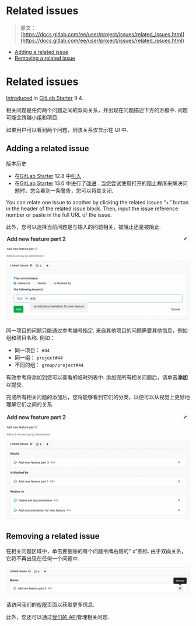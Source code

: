 # Related issues

> 原文：[https://docs.gitlab.com/ee/user/project/issues/related_issues.html](https://docs.gitlab.com/ee/user/project/issues/related_issues.html)

*   [Adding a related issue](#adding-a-related-issue)
*   [Removing a related issue](#removing-a-related-issue)

# Related issues[](#related-issues-starter "Permalink")

[Introduced](https://gitlab.com/gitlab-org/gitlab/-/merge_requests/1797) in [GitLab Starter](https://about.gitlab.com/pricing/) 9.4.

相关问题是任何两个问题之间的双向关系，并出现在问题描述下方的方框中. 问题可能会跨越小组和项目.

如果用户可以看到两个问题，则该关系仅显示在 UI 中.

## Adding a related issue[](#adding-a-related-issue "Permalink")

版本历史

*   在[GitLab Starter](https://about.gitlab.com/pricing/) 12.8 中[引入](https://gitlab.com/gitlab-org/gitlab/-/issues/2035) .
*   在[GitLab Starter](https://about.gitlab.com/pricing/) 13.0 中进行了[改进](https://gitlab.com/gitlab-org/gitlab/-/issues/34239) . 当您尝试使用打开的阻止程序来解决问题时，您会看到一条警告，您可以将其关闭.

You can relate one issue to another by clicking the related issues “+” button in the header of the related issue block. Then, input the issue reference number or paste in the full URL of the issue.

此外，您可以选择当前问题是与输入的问题相关，被阻止还是被阻止.

[![Adding a related issue](img/8d249dc6a1ff208c520bfc8cad423a4a.png)](img/related_issues_add_v12_8.png)

同一项目的问题只能通过参考编号指定. 来自其他项目的问题需要其他信息，例如组和项目名称. 例如：

*   同一项目： `#44`
*   同一组： `project#44`
*   不同的组： `group/project#44`

有效参考将添加到您可以查看的临时列表中. 添加完所有相关问题后，请单击**添加**以提交.

完成所有相关问题的添加后，您将能够看到它们的分类，以便可以从视觉上更好地理解它们之间的关系.

[![Related issue block](img/e3439aafb873fb6b7cdb3a5c6d51c3b9.png)](img/related_issue_block_v12_8.png)

## Removing a related issue[](#removing-a-related-issue "Permalink")

在相关问题区域中，单击要删除的每个问题令牌右侧的" x"图标. 由于双向关系，它将不再出现在任何一个问题中.

[![Removing a related issue](img/9e8d2b5134e62de656bff96c60c04e10.png)](img/related_issues_remove_v12_8.png)

请访问我们的[权限](../../permissions.html)页面以获取更多信息.

此外，您还可以通过[我们的 API](../../../api/issue_links.html)管理相关问题.